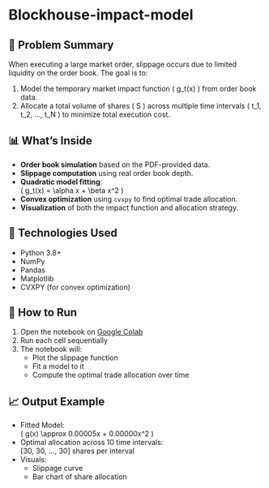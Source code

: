 # Blockhouse-impact-model

## 📌 Problem Summary

When executing a large market order, slippage occurs due to limited liquidity on the order book. The goal is to:
1. Model the temporary market impact function \( g_t(x) \) from order book data.
2. Allocate a total volume of shares \( S \) across multiple time intervals \( t_1, t_2, ..., t_N \) to minimize total execution cost.

## 📊 What’s Inside

- **Order book simulation** based on the PDF-provided data.
- **Slippage computation** using real order book depth.
- **Quadratic model fitting**:  
  \( g_t(x) = \alpha x + \beta x^2 \)
- **Convex optimization** using `cvxpy` to find optimal trade allocation.
- **Visualization** of both the impact function and allocation strategy.

## 🔧 Technologies Used

- Python 3.8+
- NumPy
- Pandas
- Matplotlib
- CVXPY (for convex optimization)

## 🚀 How to Run

1. Open the notebook on [Google Colab](https://colab.research.google.com/drive/1yg_eTnG3WKs6_EAkbgOv0PrvmFySgok6)  
2. Run each cell sequentially  
3. The notebook will:
   - Plot the slippage function
   - Fit a model to it
   - Compute the optimal trade allocation over time

## 📈 Output Example

- Fitted Model:  
  \( g(x) \approx 0.00005x + 0.00000x^2 \)
- Optimal allocation across 10 time intervals:  
  \[30, 30, ..., 30\] shares per interval
- Visuals:
  - Slippage curve
  - Bar chart of share allocation


